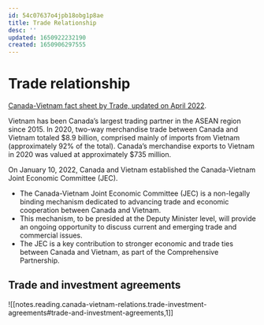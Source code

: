 ```yaml
---
id: 54c07637o4jpb18obg1p8ae
title: Trade Relationship
desc: ''
updated: 1650922232190
created: 1650906297555
---
```

# Trade relationship

[Canada-Vietnam fact sheet by Trade, updated on April 2022](https://www.international.gc.ca/country-pays/fact_sheet-fiche_documentaire/vietnam.aspx?lang=eng).

Vietnam has been Canada’s largest trading partner in the ASEAN region since 2015. In 2020, two-way merchandise trade between Canada and Vietnam totaled $8.9 billion, comprised mainly of imports from Vietnam (approximately 92% of the total). Canada’s merchandise exports to Vietnam in 2020 was valued at approximately $735 million.

On January 10, 2022, Canada and Vietnam established the Canada-Vietnam Joint Economic Committee (JEC).
- The Canada-Vietnam Joint Economic Committee (JEC) is a non-legally binding mechanism dedicated to advancing trade and economic cooperation between Canada and Vietnam. 
- This mechanism, to be presided at the Deputy Minister level, will provide an ongoing opportunity to discuss current and emerging trade and commercial issues. 
- The JEC is a key contribution to stronger economic and trade ties between Canada and Vietnam, as part of the Comprehensive Partnership.

## Trade and investment agreements

![[notes.reading.canada-vietnam-relations.trade-investment-agreements#trade-and-investment-agreements,1]]